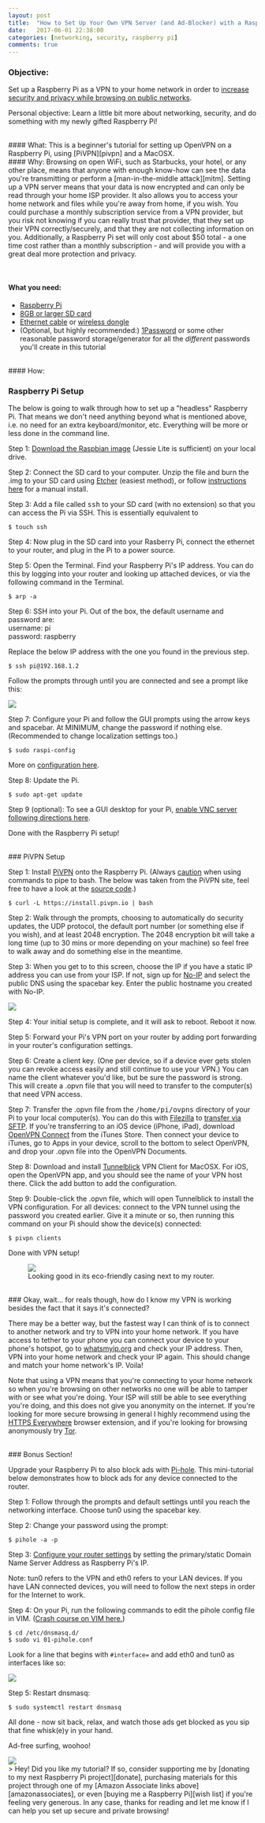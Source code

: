 ```yaml
---
layout: post
title:  "How to Set Up Your Own VPN Server (and Ad-Blocker) with a Raspberry Pi"
date:   2017-06-01 22:38:00
categories: [networking, security, raspberry pi]
comments: true
---
```



### Objective:
Set up a Raspberry Pi as a VPN to your home network in order to [increase security and privacy while browsing on public networks][wifi safety].

Personal objective: Learn a little bit more about networking, security, and do something with my newly gifted Raspberry Pi!


<br>
#### What:
This is a beginner's tutorial for setting up OpenVPN on a Raspberry Pi, using [PiVPN][pivpn] and a MacOSX.


<br>
#### Why:
Browsing on open WiFi, such as Starbucks, your hotel, or any other place, means that anyone with enough know-how can see the  data you're transmitting or perform a [man-in-the-middle attack][mitm]. Setting up a VPN server means that your data is now encrypted and can only be read through your home ISP provider. It also allows you to access your home network and files while you're away from home, if you wish. You could purchase a monthly subscription service from a VPN provider, but you risk not knowing if you can really trust that provider, that they set up their VPN correctly/securely, and that they are not collecting information on you. Additionally, a Raspberry Pi set will only cost about $50 total - a one time cost rather than a monthly subscription - and will provide you with a great deal more protection and privacy.


<br><a name="amazonassociates"></a>
#### What you need:
- [Raspberry Pi][pi]
- [8GB or larger SD card][sdcard]
- [Ethernet cable][ethernet] or [wireless dongle][wifi]
- (Optional, but highly recommended:) [1Password][1password] or some other reasonable password storage/generator for all the *different* passwords you'll create in this tutorial


<br>
#### How:


### Raspberry Pi Setup

The below is going to walk through how to set up a "headless" Raspberry Pi. That means we don't need anything beyond what is mentioned above, i.e. no need for an extra keyboard/monitor, etc. Everything will be more or less done in the command line.

Step 1: [Download the Raspbian image][raspbian] (Jessie Lite is sufficient) on your local drive.

Step 2: Connect the SD card to your computer. Unzip the file and burn the .img to your SD card using [Etcher][etcher] (easiest method), or follow [instructions here][burn-manually] for a manual install.

Step 3: Add a file called <kbd>ssh</kbd> to your SD card (with no extension) so that you can access the Pi via SSH. This is essentially equivalent to
```
$ touch ssh
```

Step 4: Now plug in the SD card into your Rasberry Pi, connect the ethernet to your router, and plug in the Pi to a power source.

Step 5: Open the Terminal. Find your Raspberry Pi's IP address. You can do this by logging into your router and looking up attached devices, or via the following command in the Terminal.

```
$ arp -a
```

Step 6: SSH into your Pi. Out of the box, the default username and password are:
<br>username: pi
<br>password: raspberry

Replace the below IP address with the one you found in the previous step.

```
$ ssh pi@192.168.1.2
```

Follow the prompts through until you are connected and see a prompt like this:

<img src="{{url}}/images/pivpn-pihole/pi-prompt.png" class="img-responsive center-block" />

Step 7: Configure your Pi and follow the GUI prompts using the arrow keys and spacebar. At MINIMUM, change the password if nothing else. (Recommended to change localization settings too.)

```
$ sudo raspi-config
```
More on [configuration here][piconfig].

Step 8: Update the Pi.

```
$ sudo apt-get update
```

Step 9 (optional): To see a GUI desktop for your Pi, [enable VNC server following directions here][vnc].

Done with the Raspberry Pi setup!


<br>
### PiVPN Setup

Step 1: Install [PiVPN][pivpn] onto the Raspberry Pi. (Always [caution][bash-caution] when using commands to pipe to bash. The below was taken from the PiVPN site, feel free to have a look at the [source code][pivpn-source].)

```
$ curl -L https://install.pivpn.io | bash
```

Step 2: Walk through the prompts, choosing to automatically do security updates, the UDP protocol, the default port number (or something else if you wish), and at least 2048 encryption. The 2048 encryption bit will take a long time (up to 30 mins or more depending on your machine) so feel free to walk away and do something else in the meantime.

Step 3: When you get to to this screen, choose the IP if you have a static IP address you can use from your ISP. If not, sign up for [No-IP][noip] and select the public DNS using the spacebar key. Enter the public hostname you created with No-IP.

<img src="{{url}}/images/pivpn-pihole/publicipdns.png" class="img-responsive center-block" />

Step 4: Your initial setup is complete, and it will ask to reboot. Reboot it now.

Step 5: Forward your Pi's VPN port on your router by adding port forwarding in your router's configuration settings.

Step 6: Create a client key. (One per device, so if a device ever gets stolen you can revoke access easily and still continue to use your VPN.) You can name the client whatever you'd like, but be sure the password is strong. This will create a .opvn file that you will need to transfer to the computer(s) that need VPN access.

Step 7: Transfer the .opvn file from the <kbd>/home/pi/ovpns</kbd> directory of your Pi to your local computer(s). You can do this with [Filezilla][filezilla] to [transfer via SFTP][sftp]. If you're transferring to an iOS device (iPhone, iPad), download [OpenVPN Connect][openvpn] from the iTunes Store. Then connect your device to iTunes, go to Apps in your device, scroll to the bottom to select OpenVPN, and drop your .opvn file into the OpenVPN Documents.

Step 8: Download and install [Tunnelblick][tunnelblick] VPN Client for MacOSX. For iOS, open the OpenVPN app, and you should see the name of your VPN host there. Click the add button to add the configuration.

Step 9: Double-click the .opvn file, which will open Tunnelblick to install the VPN configuration. For all devices: connect to the VPN tunnel using the password you created earlier. Give it a minute or so, then running this command on your Pi should show the device(s) connected:

```
$ pivpn clients
```

Done with VPN setup!


<figure class="figure">
  <img src="{{url}}/images/pivpn-pihole/pivpn-pihole.jpg" class="figure-img img-fluid center-block" />
  <figcaption class="figure-caption text-center">Looking good in its eco-friendly casing next to my router.</figcaption>
</figure>


<br>
### Okay, wait... for reals though, how do I know my VPN is working besides the fact that it says it's connected?

There may be a better way, but the fastest way I can think of is to connect to another network and try to VPN into your home network. If you have access to tether to your phone you can connect your device to your phone's hotspot, go to [whatsmyip.org][whatsmyip] and check your IP address. Then, VPN into your home network and check your IP again. This should change and match your home network's IP. Voila!

Note that using a VPN means that you're connecting to your home network so when you're browsing on other networks no one will be able to tamper with or see what you're doing. Your ISP will still be able to see everything you're doing, and this does not give you anonymity on the internet. If you're looking for more secure browsing in general I highly recommend using the [HTTPS Everywhere][https] browser extension, and if you're looking for browsing anonymously try [Tor][tor].


<br>
### Bonus Section!

Upgrade your Raspberry Pi to also block ads with [Pi-hole][pihole]. This mini-tutorial below demonstrates how to block ads for any device connected to the router.

Step 1: Follow through the prompts and default settings until you reach the networking interface. Choose tun0 using the spacebar key.


Step 2: Change your password using the prompt:

```
$ pihole -a -p
```

Step 3: [Configure your router settings][pihole router settings] by setting the primary/static Domain Name Server Address as Raspberry Pi's IP.

Note: tun0 refers to the VPN and eth0 refers to your LAN devices. If you have LAN connected devices, you will need to follow the next steps in order for the Internet to work.

Step 4: On your Pi, run the following commands to edit the pihole config file in VIM. ([Crash course on VIM here.][vim])

```
$ cd /etc/dnsmasq.d/
$ sudo vi 01-pihole.conf
```

Look for a line that begins with `#interface=` and add eth0 and tun0 as interfaces like so:

<img src="{{url}}/images/pivpn-pihole/pihole-interface.png" class="img-responsive center-block" />

Step 5: Restart dnsmasq:

```
$ sudo systemctl restart dnsmasq
```

All done - now sit back, relax, and watch those ads get blocked as you sip that fine whisk(e)y in your hand.

Ad-free surfing, woohoo!

<img src="{{url}}/images/pivpn-pihole/pihole-stats.png" class="img-responsive center-block" />


<br>
> Hey! Did you like my tutorial? If so, consider supporting me by [donating to my next Raspberry Pi project][donate], purchasing materials for this project through one of my [Amazon Associate links above][amazonassociates], or even [buying me a Raspberry Pi][wish list] if you're feeling very generous. In any case, thanks for reading and let me know if I can help you set up secure and private browsing!




[wifi safety]: https://www.youtube.com/watch?v=XcghUy-8VRA
[1password]: https://1password.com/
[raspbian]: https://www.raspberrypi.org/downloads/raspbian/
[pi]: https://www.amazon.com/gp/product/B01CD5VC92/ref=as_li_tl?ie=UTF8&camp=1789&creative=9325&creativeASIN=B01CD5VC92&linkCode=as2&tag=jttyeung-20&linkId=76a85cb2b5057513ccf3c6c3dac941f1
[sdcard]: https://www.amazon.com/gp/product/B00FM5E1EY/ref=as_li_tl?ie=UTF8&camp=1789&creative=9325&creativeASIN=B00FM5E1EY&linkCode=as2&tag=jttyeung-20&linkId=b4e902ec752c82dcb61e44b94a99cf93
[ethernet]: https://www.amazon.com/gp/product/B00EUHRLF6/ref=as_li_tl?ie=UTF8&camp=1789&creative=9325&creativeASIN=B00EUHRLF6&linkCode=as2&tag=jttyeung-20&linkId=614a28a0234af03cbae32d0fa8d828d5
[wifi]: https://www.amazon.com/gp/product/B003MTTJOY/ref=as_li_tl?ie=UTF8&camp=1789&creative=9325&creativeASIN=B003MTTJOY&linkCode=as2&tag=jttyeung-20&linkId=8d761115029308cba61364673d439ab7
[mitm]: https://en.wikipedia.org/wiki/Man-in-the-middle_attack
[etcher]: https://etcher.io/
[burn-manually]: https://www.raspberrypi.org/documentation/installation/installing-images/mac.md
[pivpn]: http://www.pivpn.io/
[piconfig]: https://www.raspberrypi.org/documentation/configuration/raspi-config.md
[vnc]: https://www.raspberrypi.org/documentation/remote-access/vnc/
[noip]: https://www.noip.com/
[pivpn-source]: https://github.com/pivpn/pivpn
[openvpn]: https://itunes.apple.com/us/app/openvpn-connect/id590379981?mt=8
[filezilla]: https://filezilla-project.org/
[sftp]: https://www.raspberrypi.org/documentation/remote-access/ssh/sftp.md
[tunnelblick]: https://tunnelblick.net/
[bash-caution]: https://pi-hole.net/2016/07/25/curling-and-piping-to-bash/
[whatsmyip]: http://www.whatsmyip.org/
[https]: https://www.eff.org/https-everywhere
[tor]: https://www.torproject.org/
[pihole]: https://pi-hole.net/
[pihole router settings]: https://discourse.pi-hole.net/t/how-do-i-configure-my-devices-to-use-pi-hole-as-their-dns-server/245
[vim]: http://www.openvim.com/
[donate]: https://www.paypal.me/jttyeung/5
[amazonassociates]: #amazonassociates
[wish list]: https://www.amazon.com/hz/wishlist/ls/1VDJ90JUGVEGY
